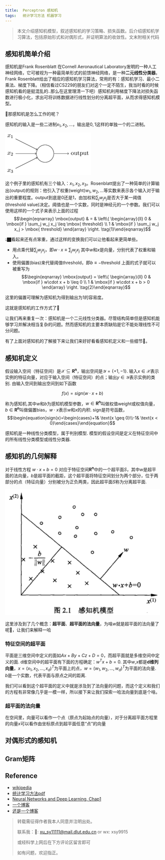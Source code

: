 ```yaml
---
title:	Perceptron 感知机
tags:	统计学习方法 机器学习
---
```

<head>
    <script src="https://cdn.mathjax.org/mathjax/latest/MathJax.js?config=TeX-AMS-MML_HTMLorMML" type="text/javascript"></script>
    <script type="text/x-mathjax-config">
        MathJax.Hub.Config({
            tex2jax: {
            skipTags: ['script', 'noscript', 'style', 'textarea', 'pre'],
            inlineMath: [['$','$']]
            }
        });
    </script>
</head>

> 本文介绍感知机模型，叙述感知机的学习策略、损失函数。后介绍感知机学习算法，包括原始形式和对偶形式，并证明算法的收敛性。文末附相关代码

## 感知机简单介绍

感知机是Frank Rosenblatt 在Cornell Aeronautical Laboratory发明的一种人工神经网络，它可被视为一种最简单形式的前馈神经网络，是一种**二元线性分类器**。Frank Rosenblatt给出了相应的感知机学习算法，常用的有：感知机学习、最小二乘法、梯度下降。（相信看过CS229的朋友们对这个一定不陌生，我当时看的时候感知机看的是挺混乱的..那么在这里理清一下吧）感知机利用梯度下降法对损失函数进行极小化，求出可将训练数据进行线性划分的分离超平面，从而求得感知机模型。

🤔那感知机是怎么工作的呢？

感知机的输入是一些二进制$x_1, x_2, ...$，输出是$0,1$这样的单独一个的二进制。

![感知机图片](/img/统计学习方法/1.png)

这个例子里的感知机有三个输入：$x_1, x_2, x_3$。Rosenblatt提出了一种简单的计算输出(output)的规则：他引入了权重(weight)$w_1, w_2, ...$等实数来表示各个输入对于输出的重要程度。output到底是0还是1，由加权和$\sum_j w_j x_j$是否大于某一阈值(threshold value)决定。阈值也是一个实数，同时是神经元的一个参数。我们可以使用这样的一个式子来表示上面的过程
$$\begin{eqnarray} \mbox{output} & = & \left\{ \begin{array}{ll} 0 & \mbox{if } \sum_j w_j x_j \leq \mbox{ threshold} \\ 1 & \mbox{if } \sum_j w_j x_j > \mbox{ threshold} \end{array} \right. \tag{1}\end{eqnarray}$$

👆🏿看起来还有点笨重，通过这样的变换我们可以让他看起来更简单些。
- 用点乘代替$\sum_j w_j x_j$，即$w \cdot x \equiv \sum_j w_j x_j$ 其中$w$和$x$是向量，分别代表了权重和输入。
- 使用偏置(bias)来代替阈值threshold，即$b \equiv -\mbox{threshold}$
上面的式子就可以被重写为
$$\begin{eqnarray} \mbox{output} = \left\{ \begin{array}{ll} 0 & \mbox{if } w\cdot x + b \leq 0 \\ 1 & \mbox{if } w\cdot x + b > 0 \end{array} \right. \tag{2}\end{eqnarray}$$

这里的偏置可理解为感知机为得到输出为1的容易度。

这就是感知机的工作方式了🤔

让我们再来重复一次：感知机是一个二元线性分类器。尽管结构简单但是感知机能够学习并解决相当复杂的问题。然而感知机的主要本质缺陷是它不能处理线性不可分问题。

有了上面对感知机的了解接下来让我们来好好看看感知机定义和一些细节🤔。

## 感知机定义

假设输入空间（特征空间）是$\mathcal{X} \subseteq \mathbf{R^{n}}$，输出空间是$\mathcal{Y} = \{+1, -1\}$. 输入$x\in\mathcal{X}$表示实例的特征向量，对应于输入空间（特征空间）的点；输出$y\in\mathcal{Y}$表示实例的类别. 由输入空间到输出空间到如下函数

$$f(x)=sign(w \cdot x+b)$$

称为感知机.其中$w$和$b$为感知机模型参数，$w \in \mathbf{R^{n}}$叫做权值weight或权值向量，$b \in \mathbf{R^{n}}$叫做偏置bias，$w \cdot x$表示$w$和$x$的内积. sign是符号函数，
$$\begin{equation}sign(x)=\begin{cases}+1& \text{x \geq 0}\\-1& \text{x < 0}\end{cases}\end{equation}$$

感知机是一种线性分类模型，属于判别模型. 模型的假设空间是定义在特征空间中的所有线性分类模型或线性分类器. 

## 感知机的几何解释

对于线性方程 $w \cdot x+b=0$ 对应于特征空间$\mathbf{R^{n}}$中的一个超平面$S$，其中$w$是超平面的法向量，$b$是超平面的截距，这个超平面将特征空间划分为两个部分，位于两部分的点（特征向量）分别被分为正负两类，因此超平面$S$称为分离超平面.

![几何解释图片](/img/统计学习方法/2.png)

这里涉及到了几个概念：**超平面**、**超平面的法向量**，为啥$w$就是超平面的法向量了呢🤔，让我们来解释一哈

### 特征空间的超平面

平面是三维空间中定义的面如$Ax+By+Cz+D=0$，而超平面就是多维空间中定义的面. d维空间中的超平面有下面的方程确定：$w^Tx+b=0$. 其中$w$,$x$都是**d维列向量**，$x=(x_1,x_2,…,x_d)^T$为平面上的点，$w=(w_1,w_2,…,w_d)^T$为平面的法向量. $b$是一个实数，代表平面与原点之间的距离.

我们可以看到这个超平面的定义中就是涉及到了法向量的问题，而这个定义和我们的方程有非常像几乎是一模一样，所以接下来让我们探索一哈法向量到底是个啥。

### 超平面的法向量

在空间里，向量可以看作一个点（原点为起始点的向量），对于分离超平面方程里的向量$x$可以看作由坐标原点到超平面任意“点”的向量


## 对偶形式的感知机

## Gram矩阵



## Reference

- [wikipedia](https://zh.wikipedia.org/wiki/%E6%84%9F%E7%9F%A5%E5%99%A8)
- [统计学习方法pdf](http://www.dgt-factory.com/uploads/2018/07/0725/%E7%BB%9F%E8%AE%A1%E5%AD%A6%E4%B9%A0%E6%96%B9%E6%B3%95.pdf)
- [Neural Networks and Deep Learning, Chap1](https://hit-scir.gitbooks.io/neural-networks-and-deep-learning-zh_cn/content/chap1/c1s1.html)
- [一个博客](https://www.cnblogs.com/OldPanda/archive/2013/04/12/3017100.html)
- [还是一个博客](https://blog.csdn.net/dream_angel_z/article/details/48915561)


> 转载需征得作者我本人同意并注明出处。
> 
> 联系我：📧: xu_sy11111@mail.dlut.edu.cn or wx: xsy9915
>
> 或经科学上网后在下方评论区留言即可
>
> 如有问题，欢迎指正。
